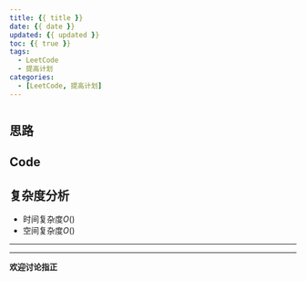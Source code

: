 ```yaml
---
title: {{ title }}
date: {{ date }}
updated: {{ updated }}
toc: {{ true }}
tags:
  - LeetCode
  - 提高计划
categories:
  - [LeetCode, 提高计划]
---
```

<!--more-->

# []()  

## 思路

## Code

## 复杂度分析

- 时间复杂度$O()$
- 空间复杂度$O()$
----

----
**欢迎讨论指正**